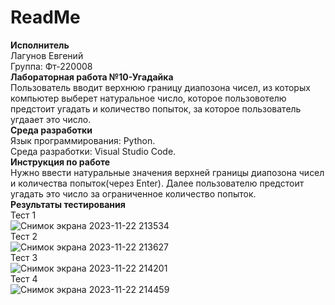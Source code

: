 # ReadMe
**Исполнитель** <br />
Лагунов Евгений<br />
Группа: Фт-220008<br />
**Лабораторная работа №10-Угадайка**<br />
Пользователь вводит верхнюю границу диапозона чисел, из которых компьютер выберет натуральное число, которое пользовотелю предстоит угадать и количество попыток, за которое пользователь угдаает это число.<br />
**Среда разработки**<br />
Язык программирования: Python.<br />
Среда разработки: Visual Studio Code.<br />
**Инструкция по работе**<br />
Нужно ввести натуральные значения верхней границы диапозона чисел и количества попыток(через Enter). Далее пользователю предстоит угадать это число за ограниченное количество попыток.<br />
**Результаты тестирования**<br />
Тест 1<br />
![Снимок экрана 2023-11-22 213534](https://github.com/jonyks/labaratory-work-10/assets/146552678/5ae04579-b4de-4af6-b973-cf98b1d121c0)<br />
Тест 2<br />
![Снимок экрана 2023-11-22 213627](https://github.com/jonyks/labaratory-work-10/assets/146552678/7b514d8c-e0f8-4419-893d-5d438d303ddb)<br />
Тест 3<br />
![Снимок экрана 2023-11-22 214201](https://github.com/jonyks/labaratory-work-10/assets/146552678/66fb5469-0c0a-400b-8d94-dc6da1a23528)<br />
Тест 4<br />
![Снимок экрана 2023-11-22 214459](https://github.com/jonyks/labaratory-work-10/assets/146552678/95782c6f-16da-4d91-8dfa-b4c00845c8f2)
